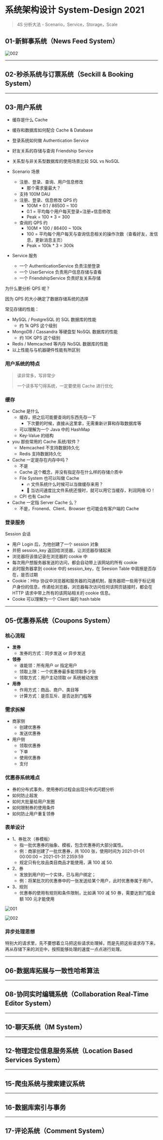 # 系统架构设计 System-Design 2021

> 4S 分析大法 - Scenario，Service，Storage，Scale

## 01-新鲜事系统（News Feed System）

![002](./images/002.png)

---

## 02-秒杀系统与订票系统（Seckill & Booking System）

---

## 03-用户系统

- 缓存是什么 Cache
- 缓存和数据库如何配合 Cache & Database
- 登录系统如何做 Authentication Service
- 好友关系的存储与查询 Friendship Service
- 关系型与非关系型数据库的使用场景比较 SQL vs NoSQL

- Scenario 场景

  - 注册、登录、查询、用户信息修改
    - 那个需求量最大？
  - 支持 100M DAU
  - 注册、登录、信息修改 QPS 约
    - 100M \* 0.1 / 86500 ~ 100
    - 0.1 = 平均每个用户每天登录+注册+信息修改
    - Peak = 100 \* 3 = 300
  - 查询的 QPS 约
    - 100M \* 100 / 86400 ~ 100k
    - 100 = 平均每个用户每天与查询信息相关的操作次数（查看好友，发信息，更新消息主页）
    - Peak = 100k \* 3 = 300k

- Service 服务
  - 一个 AuthenticationService 负责注册登录
  - 一个 UserService 负责用户信息存储与查看
  - 一个 FriendshipService 负责好友关系存储

为什么要分析 QPS 呢？

因为 QPS 的大小确定了数据存储系统的选择

常见存储的性能：

- MySQL / PostgreSQL 的 SQL 数据库的性能
  - 约 1k QPS 这个级别
- MongoDB / Cassandra 等硬盘型 NoSQL 数据库的性能
  - 约 10K QPS 这个级别
- Redis / Memcached 等内存 NoSQL 数据库的性能
- 以上性能与与机器硬件性能有所区别

### 用户系统的特点

> 读非常多，写非常少
>
> 一个读多写勺得系统，一定要使用 Cache 进行优化

### 缓存

- Cache 是什么
  - 缓存，把之后可能要查询的东西先存一下
    - 下次要的时候，直接从这里拿，无需重新计算和存取数据库等
  - 可以理解为一个 Java 中的 HashMap
  - Key-Value 的结构
- you 那些常用的 Cache 系统/软件？
  - Memcached 不支持数据持久化
  - Redis 支持数据持久化
- Cache 一定是存在内存中吗？
  - 不是
  - Cache 这个概念，并没有指定存在什么样的存储介质中
  - File System 也可以叫做 Cache
    - 🔥 文件系统什么时候可以当做缓存来用？
    - 🔮 当访问速度比文件系统还慢时，就可以用它当缓存，利润网络 IO！
  - CPI 也有 Cache
- Cache 一定指 Server Cache 么？
  - 不是，Fronend、Client、Browser 也可能会有客户端的 Cache

### 登录服务

Session 会话

- 用户 Login 后，为他创建了一个 session 对象
- 并把 session_key 返回给浏览器，让浏览器存储起来
- 浏览器将该值记录在浏览器的 cookie 中
- 每次用户想服务器发送的访问，都会自动带上该网站的所有 cookie
- 此时服务器拿到 cookie 中的 session_key，在 Seesion Table 中肩擦是否存在，是否过期
- Cookie：Http 协议中浏览器和服务器的沟通机制，服务器把一些用于标记用户身份的信息，传递给浏览器，浏览器每次访问任何该网页链接时，都会在 HTTP 请求中带上所有的该网站相关的 cookie 信息。
- Cooke 可以理解为一个 Client 端的 hash table

---

## 05-优惠券系统（Coupons System）

### 核心流程

- **发券**
  - 发券的方式：同步发送 or 异步发送
- **领券**
  - 谁能领：所有用户 or 指定用户
  - 领取上限：一个优惠券最多能领取多少张
  - 领取方式：用户主动领取 or 系统被动发放
- **用券**
  - 作用方式：商品、商户、类目等
  - 计算方式：是否互斥、是否达到门槛等

### 需求拆解

- 商家侧
  - 创建优惠券
  - 发送优惠券
- 用户侧
  - 领取优惠券
  - 下单
  - 使用优惠券
  - 支付

### 优惠券系统难点

- 券的分布式事务，使用券的过程会出现分布式问题分析
- 如何防止超发
- 如何大批量给用户发圈
- 如何限制券的使用条件
- 如何防止用户重复领券

### 表单设计

- 1、券批次（券模板）
  - 指一批优惠券的抽象、模板，包含优惠券的大部分属性。
  - 例：商家创建了一批优惠券，共 1000 张，使用时间为 2021-01-01 00:00:00 ~ 2021-01-31 2359:59
  - 规定只有化妆品类目商品才能使用，满 100 减 50.
- 2、券
  - 发放到用户的一个实体，已与用户绑定；
  - 例：将某批次的优惠券中的一张发送给某个用户，此时优惠券属于用户。
- 3、规则
  - 优惠券的使用有规则和条件限制，比如满 100 减 50 券，需要达到门槛金额 100 元才能使用

![001](./images/001.png)

![002](./images/002.png)

### 异步处理思想

特别大的请求里，先不要想着立马把这些请求处理掉，而是先把这些请求存下来，再从存储下来的浏览中，按照能够处理的速度一点点进行处理。

---

## 06-数据库拓展与一致性哈希算法

---

## 08-协同实时编辑系统（Collaboration Real-Time Editor System）

---

## 10-聊天系统（IM System）

---

## 12-物理定位信息服务系统（Location Based Services System）

---

## 15-爬虫系统与搜索建议系统

---

## 16-数据库索引与事务

---

## 17-评论系统（Comment System）
